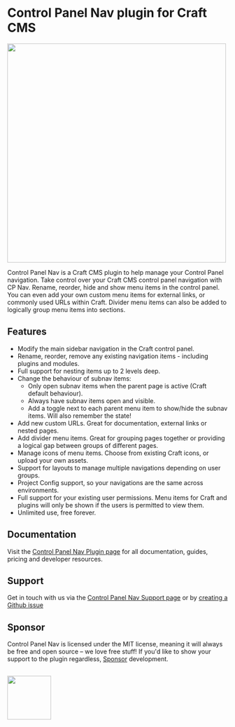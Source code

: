 # Control Panel Nav plugin for Craft CMS
<img width="500" src="https://verbb.imgix.net/plugins/cp-nav/cp-nav-social-card.png?v=2">

Control Panel Nav is a Craft CMS plugin to help manage your Control Panel navigation. Take control over your Craft CMS control panel navigation with CP Nav. Rename, reorder, hide and show menu items in the control panel. You can even add your own custom menu items for external links, or commonly used URLs within Craft. Divider menu items can also be added to logically group menu items into sections.

## Features
- Modify the main sidebar navigation in the Craft control panel.
- Rename, reorder, remove any existing navigation items - including plugins and modules.
- Full support for nesting items up to 2 levels deep.
- Change the behaviour of subnav items:
    - Only open subnav items when the parent page is active (Craft default behaviour).
    - Always have subnav items open and visible.
    - Add a toggle next to each parent menu item to show/hide the subnav items. Will also remember the state!
- Add new custom URLs. Great for documentation, external links or nested pages.
- Add divider menu items. Great for grouping pages together or providing a logical gap between groups of different pages.
- Manage icons of menu items. Choose from existing Craft icons, or upload your own assets.
- Support for layouts to manage multiple navigations depending on user groups.
- Project Config support, so your navigations are the same across environments.
- Full support for your existing user permissions. Menu items for Craft and plugins will only be shown if the users is permitted to view them.
- Unlimited use, free forever.

## Documentation
Visit the [Control Panel Nav Plugin page](https://verbb.io/craft-plugins/cp-nav) for all documentation, guides, pricing and developer resources.

## Support
Get in touch with us via the [Control Panel Nav Support page](https://verbb.io/craft-plugins/cp-nav/support) or by [creating a Github issue](https://github.com/verbb/cp-nav/issues)

## Sponsor
Control Panel Nav is licensed under the MIT license, meaning it will always be free and open source – we love free stuff! If you'd like to show your support to the plugin regardless, [Sponsor](https://github.com/sponsors/verbb) development.

<h2></h2>

<a href="https://verbb.io" target="_blank">
    <img width="100" src="https://verbb.io/assets/img/verbb-pill.svg">
</a>
